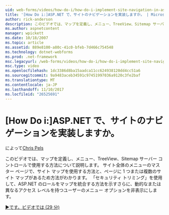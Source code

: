 ```yaml
---
uid: web-forms/videos/how-do-i/how-do-i-implement-site-navigation-in-aspnet
title: '[How Do i:]ASP.NET で、サイトのナビゲーションを実装しますか。 | Microsoft Docs'
author: rick-anderson
description: このビデオでは、マップを定義し、メニュー、TreeView、Sitemap サーバー コントロールで使用する方法について説明します。 マスター ページで、サイト マップを使用する方法を確認しています.
ms.author: aspnetcontent
manager: wpickett
ms.date: 10/18/2007
ms.topic: article
ms.assetid: 889e8100-a80c-41c0-bfeb-7d466c754548
ms.technology: dotnet-webforms
ms.prod: .net-framework
msc.legacyurl: /web-forms/videos/how-do-i/how-do-i-implement-site-navigation-in-aspnet
msc.type: video
ms.openlocfilehash: 1dc3386d8ba15aadca11cc624938120dd4cc51a6
ms.sourcegitcommit: 9a9483aceb34591c97451997036a9120c3fe2baf
ms.translationtype: MT
ms.contentlocale: ja-JP
ms.lasthandoff: 11/10/2017
ms.locfileid: "26525691"
---
```

<a name="how-do-i-implement-site-navigation-in-aspnet"></a>[How Do i:]ASP.NET で、サイトのナビゲーションを実装しますか。
====================
によって[Chris Pels](https://twitter.com/chrispels)

このビデオでは、マップを定義し、メニュー、TreeView、Sitemap サーバー コントロールで使用する方法について説明します。 サイト全体のメニューのマスター ページで、サイト マップを使用する方法と、ページに 1 つまたは複数のサイト マップがあるため方法がわかります。 「セキュリティ トリミング」を使用して、ASP.NET のロールをマップを統合する方法を示すさらに、動的なまたは異なるアクセス レベルを持つユーザーのメニュー オプションを非表示にします。

[&#9654;です。ビデオでは (29 分)](https://channel9.msdn.com/Blogs/ASP-NET-Site-Videos/how-do-i-implement-site-navigation-in-aspnet)
